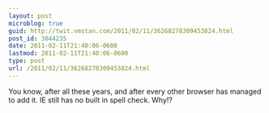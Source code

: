 ```yaml
---
layout: post
microblog: true
guid: http://twit.vmstan.com/2011/02/11/36268278309453824.html
post_id: 3044235
date: 2011-02-11T21:40:06-0600
lastmod: 2011-02-11T21:40:06-0600
type: post
url: /2011/02/11/36268278309453824.html
---
```

You know, after all these years, and after every other browser has managed to add it. IE still has no built in spell check. Why!?
